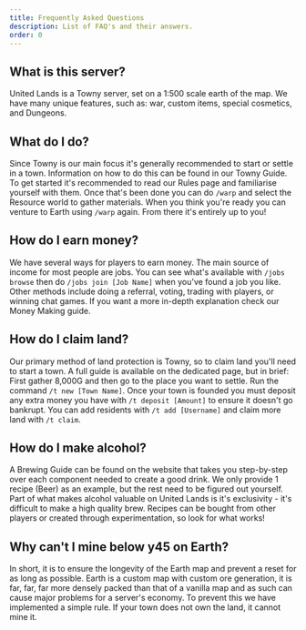 ```yaml
---
title: Frequently Asked Questions
description: List of FAQ's and their answers.
order: 0
---
```

## What is this server?
United Lands is a Towny server, set on a 1:500 scale earth of the map. We have many unique features, such as: war, custom items, special cosmetics, and Dungeons.

## What do I do?
Since Towny is our main focus it's generally recommended to start or settle in a town. Information on how to do this can be found in our Towny Guide. To get started it's recommended to read our Rules page and familiarise yourself with them. Once that's been done you can do `/warp` and select the Resource world to gather materials. When you think you're ready you can venture to Earth using `/warp` again. From there it's entirely up to you!

## How do I earn money?
We have several ways for players to earn money. The main source of income for most people are jobs. You can see what's available with `/jobs browse` then do `/jobs join [Job Name]` when you've found a job you like. Other methods include doing a referral, voting, trading with players, or winning chat games. If you want a more in-depth explanation check our Money Making guide.

## How do I claim land?
Our primary method of land protection is Towny, so to claim land you'll need to start a town. A full guide is available on the dedicated page, but in brief: First gather 8,000G and then go to the place you want to settle. Run the command `/t new [Town Name]`. Once your town is founded you must deposit any extra money you have with `/t deposit [Amount]` to ensure it doesn't go bankrupt. You can add residents with `/t add [Username]` and claim more land with `/t claim`.

## How do I make alcohol?
A Brewing Guide can be found on the website that takes you step-by-step over each component needed to create a good drink. We only provide 1 recipe (Beer) as an example, but the rest need to be figured out yourself. Part of what makes alcohol valuable on United Lands is it's exclusivity - it's difficult to make a high quality brew. Recipes can be bought from other players or created through experimentation, so look for what works! 

## Why can't I mine below y45 on Earth?
In short, it is to ensure the longevity of the Earth map and prevent a reset for as long as possible. Earth is a custom map with custom ore generation, it is far, far, far more densely packed than that of a vanilla map and as such can cause major problems for a server's economy. To prevent this we have implemented a simple rule. If your town does not own the land, it cannot mine it. 
